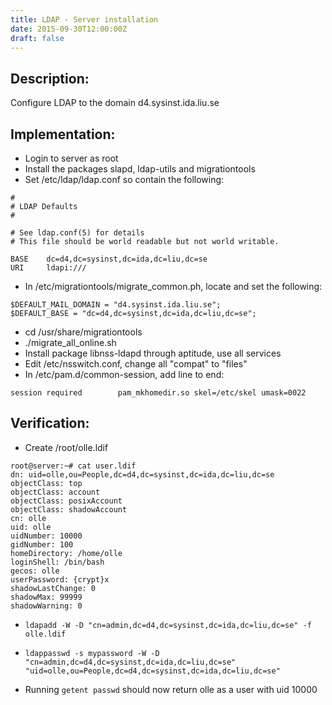 ```yaml
---
title: LDAP - Server installation
date: 2015-09-30T12:00:00Z
draft: false
---
```

## Description:
Configure LDAP to the domain d4.sysinst.ida.liu.se

## Implementation:
- Login to server as root
- Install the packages slapd, ldap-utils and migrationtools
- Set /etc/ldap/ldap.conf so contain the following: 

~~~
#
# LDAP Defaults
#

# See ldap.conf(5) for details
# This file should be world readable but not world writable.

BASE    dc=d4,dc=sysinst,dc=ida,dc=liu,dc=se
URI     ldapi:///
~~~

- In /etc/migrationtools/migrate_common.ph, locate and set the following: 

~~~
$DEFAULT_MAIL_DOMAIN = "d4.sysinst.ida.liu.se";
$DEFAULT_BASE = "dc=d4,dc=sysinst,dc=ida,dc=liu,dc=se";
~~~

- cd /usr/share/migrationtools
- ./migrate_all_online.sh
- Install package libnss-ldapd through aptitude, use all services
- Edit /etc/nsswitch.conf, change all "compat" to "files"
- In /etc/pam.d/common-session, add line to end:

~~~
session required        pam_mkhomedir.so skel=/etc/skel umask=0022
~~~

## Verification:
- Create /root/olle.ldif

~~~
root@server:~# cat user.ldif
dn: uid=olle,ou=People,dc=d4,dc=sysinst,dc=ida,dc=liu,dc=se
objectClass: top
objectClass: account
objectClass: posixAccount
objectClass: shadowAccount
cn: olle
uid: olle
uidNumber: 10000
gidNumber: 100
homeDirectory: /home/olle
loginShell: /bin/bash
gecos: olle
userPassword: {crypt}x
shadowLastChange: 0
shadowMax: 99999
shadowWarning: 0
~~~

- `ldapadd -W -D "cn=admin,dc=d4,dc=sysinst,dc=ida,dc=liu,dc=se" -f olle.ldif`
- `ldappasswd -s mypassword -W -D
  "cn=admin,dc=d4,dc=sysinst,dc=ida,dc=liu,dc=se"
  "uid=olle,ou=People,dc=d4,dc=sysinst,dc=ida,dc=liu,dc=se"`

- Running `getent passwd` should now return olle as a user with uid 10000

